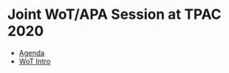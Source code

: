 # Joint WoT/APA Session at TPAC 2020

* [Agenda](https://github.com/w3c/wot/issues/938)
* [WoT Intro](https://github.com/w3c/wot-marketing/blob/master/presentations/2020-10-WoT-Intro.pptx)

